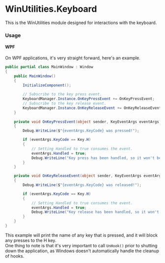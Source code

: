 # WinUtilities.Keyboard

This is the WinUtilities module designed for interactions with the keyboard.

### Usage

#### WPF
On WPF applications, it's very straight forward, here's an example.

```csharp
public partial class MainWindow : Window
{
    public MainWindow()
    {
        InitializeComponent();
        
        // Subscribe to the key press event.
        KeyboardManager.Instance.OnKeyPressEvent += OnKeyPressEvent;
        // Subscribe to the key release event.
        KeyboardManager.Instance.OnKeyReleaseEvent += OnKeyReleaseEvent;
    }
        
    private void OnKeyPressEvent(object sender, KeyEventArgs eventArgs)
    {
        Debug.WriteLine($"{eventArgs.KeyCode} was pressed!");

        if (eventArgs.KeyCode == Key.H)
        {
            // Setting Handled to true consumes the event.
            eventArgs.Handled = true;
            Debug.WriteLine("Key press has been handled, so it won't be sent to other applications!");
        }
    }

    private void OnKeyReleaseEvent(object sender, KeyEventArgs eventArgs)
    {
        Debug.WriteLine($"{eventArgs.KeyCode} was released!");

        if (eventArgs.KeyCode == Key.H)
        {
            // Setting Handled to true consumes the event.
            eventArgs.Handled = true;
            Debug.WriteLine("Key release has been handled, so it won't be sent to other applications!");
        }
    }
}
```

This example will print the name of any key that is pressed, and it will block any presses to the H key.  
One thing to note is that it's very important to call `UnHook()` prior to shutting down the application, as Windows doesn't automatically handle the cleanup of hooks.
